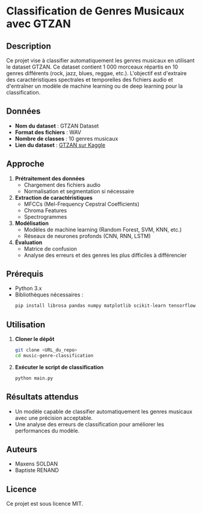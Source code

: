 # Classification de Genres Musicaux avec GTZAN

## Description
Ce projet vise à classifier automatiquement les genres musicaux en utilisant le dataset GTZAN. Ce dataset contient 1 000 morceaux répartis en 10 genres différents (rock, jazz, blues, reggae, etc.). L'objectif est d'extraire des caractéristiques spectrales et temporelles des fichiers audio et d'entraîner un modèle de machine learning ou de deep learning pour la classification.

## Données
- **Nom du dataset** : GTZAN Dataset
- **Format des fichiers** : WAV
- **Nombre de classes** : 10 genres musicaux
- **Lien du dataset** : [GTZAN sur Kaggle](https://www.kaggle.com/andradaolteanu/gtzan-dataset-music-genre-classification)

## Approche
1. **Prétraitement des données**
   - Chargement des fichiers audio
   - Normalisation et segmentation si nécessaire
2. **Extraction de caractéristiques**
   - MFCCs (Mel-Frequency Cepstral Coefficients)
   - Chroma Features
   - Spectrogrammes
3. **Modélisation**
   - Modèles de machine learning (Random Forest, SVM, KNN, etc.)
   - Réseaux de neurones profonds (CNN, RNN, LSTM)
4. **Évaluation**
   - Matrice de confusion
   - Analyse des erreurs et des genres les plus difficiles à différencier

## Prérequis
- Python 3.x
- Bibliothèques nécessaires :
  ```bash
  pip install librosa pandas numpy matplotlib scikit-learn tensorflow keras
  ```

## Utilisation
1. **Cloner le dépôt**
   ```bash
   git clone <URL_du_repo>
   cd music-genre-classification
   ```
2. **Exécuter le script de classification**
   ```bash
   python main.py
   ```

## Résultats attendus
- Un modèle capable de classifier automatiquement les genres musicaux avec une précision acceptable.
- Une analyse des erreurs de classification pour améliorer les performances du modèle.

## Auteurs
- Maxens SOLDAN
- Baptiste RENAND 

## Licence
Ce projet est sous licence MIT.